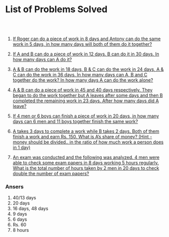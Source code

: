 # List of Problems Solved

<br></br>

1. [If Roger can do a piece of work in 8 days and Antony can do the same work in 5 days, in how many days will both of them do it together?](https://github.com/piyushhagarwal/Placements/blob/main/Aptitude/Quantitative/Time%20and%20work/1.md)

2. [If A and B can do a piece of work in 12 days. B can do it in 30 days. In how many days can A do it?](https://github.com/piyushhagarwal/Placements/blob/main/Aptitude/Quantitative/Time%20and%20work/2.md)

3. [A & B can do the work in 18 days, B & C can do the work in 24 days, A & C can do the work in 36 days. In how many days can A, B and C together do the work? In how many days A can do the work alone?](https://github.com/piyushhagarwal/Placements/blob/main/Aptitude/Quantitative/Time%20and%20work/3.md)

4. [A & B can do a piece of work in 45 and 40 days respectively. They began to do the work together but A leaves after some days and then B completed the remaining work in 23 days. After how many days did A leave?](https://github.com/piyushhagarwal/Placements/blob/main/Aptitude/Quantitative/Time%20and%20work/4.md)

5. [If 4 men or 6 boys can finish a piece of work in 20 days, in how many days can 6 men and 11 boys together finish the same work?](https://github.com/piyushhagarwal/Placements/blob/main/Aptitude/Quantitative/Time%20and%20work/5.md)

6. [A takes 3 days to complete a work while B takes 2 days. Both of them finish a work and earn Rs. 150. What is A’s share of money? (Hint - money should be divided.. in the ratio of how much work a person does in 1 day)](https://github.com/piyushhagarwal/Placements/blob/main/Aptitude/Quantitative/Time%20and%20work/6.md)

7. [An exam was conducted and the following was analyzed. 4 men were able to check some exam papers in 8 days working 5 hours regularly. What is the total number of hours taken by 2 men in 20 days to check double the number of exam papers?](https://github.com/piyushhagarwal/Placements/blob/main/Aptitude/Quantitative/Time%20and%20work/7.md)

### Ansers

1. 40/13 days
2. 20 days
3. 16 days, 48 days
4. 9 days
5. 6 days
6. Rs. 60
7. 8 hours
